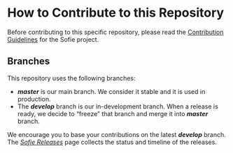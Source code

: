 # How to Contribute to this Repository

Before contributing to this specific repository, please read the [Contribution Guidelines](https://nrkno.github.io/sofie-core/docs/for-developers/contribution-guidelines) for the Sofie project.


## Branches
This repository uses the following branches:

* **_master_** is our main branch. We consider it stable and it is used in production.
* The **_develop_** branch is our in-development branch. When a release is ready, we decide to “freeze” that branch and merge it into **_master_** branch.

We encourage you to base your contributions on the latest **_develop_** branch. The [_Sofie Releases_](https://nrkno.github.io/sofie-core/releases) page collects the status and timeline of the releases.
